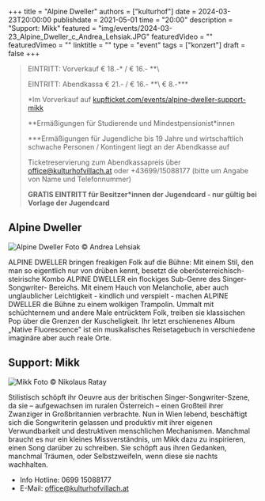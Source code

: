 +++
title = "Alpine Dweller"
authors = ["kulturhof"]
date = 2024-03-23T20:00:00
publishdate = 2021-05-01
time = "20:00"
description = "Support: Mikk"
featured = "img/events/2024-03-23_Alpine_Dweller_c_Andrea_Lehsiak.JPG"
featuredVideo = ""
featuredVimeo = ""
linktitle = ""
type = "event"
tags = ["konzert"]
draft = false
+++

> EINTRITT: Vorverkauf € 18.-\* / € 16.- *\*\
> 
> EINTRITT: Abendkassa € 21.- / € 16.- *\*\ € 8.-\*\*\*
>
> \*Im Vorverkauf auf [kupfticket.com/events/alpine-dweller-support-mikk](https://kupfticket.com/events/alpine-dweller-support-mikk)
>
> \*\*Ermäßigungen für Studierende und Mindestpensionist\*innen
> 
> \*\*\*Ermäßigungen für Jugendliche bis 19 Jahre und wirtschaftlich schwache Personen / Kontingent liegt an der Abendkasse auf
>
> Ticketreservierung zum Abendkassapreis über office@kulturhofvillach.at oder +43699/15088177 (bitte um Angabe von Name und Telefonnummer) 
>
> **GRATIS EINTRITT für Besitzer\*innen der Jugendcard - nur gültig bei Vorlage der Jugendcard**

## Alpine Dweller

![Alpine Dweller](/img/events/2024-03-23_Alpine_Dweller_c_Andrea_Lehsiak.JPG)
Foto © Andrea Lehsiak

ALPINE DWELLER bringen freakigen Folk auf die Bühne: Mit einem Stil, den man so eigentlich nur von drüben kennt, besetzt die oberösterreichisch-steirische Kombo ALPINE DWELLER ein flockiges Sub-Genre des Singer-Songwriter- Bereichs. Mit einem Hauch von Melancholie, aber auch unglaublicher Leichtigkeit - kindlich und verspielt - machen ALPINE DWELLER die Bühne zu einem wolkigen Trampolin. Ummalt mit schüchternem und andere Male entrücktem Folk, treiben sie klassischen Pop über die Grenzen der Kuscheligkeit. Ihr letzt erschienenes Album „Native Fluorescence" ist ein musikalisches Reisetagebuch in verschiedene imaginäre aber auch reale Orte. 

## Support: Mikk

![Mikk](/img/events/2024-03-23_mikk_c_nikolaus_ratay.jpg)
Foto © Nikolaus Ratay

Stilistisch schöpft ihr Oeuvre aus der britischen Singer-Songwriter-Szene, da sie – aufgewachsen im ruralen Österreich – einen Großteil ihrer Zwanziger in Großbritannien verbrachte. Nun in Wien lebend, beschäftigt sich die Songwriterin gelassen und produktiv mit ihrer eigenen Verwundbarkeit und destruktiven menschlichen Mechanismen. Manchmal braucht es nur ein kleines Missverständnis, um Mikk dazu zu inspirieren, einen Song darüber zu schreiben. Sie schöpft aus ihren Gedanken, manchmal Träumen, oder Selbstzweifeln, wenn diese sie nachts wachhalten.

- Info Hotline: 0699 15088177 
- E-Mail: office@kulturhofvillach.at
